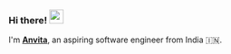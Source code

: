 ### Hi there! <img src="https://emojis.slackmojis.com/emojis/images/1536351075/4594/blob-wave.gif" width="25"/>

I'm [**Anvita**](https://anvitaprasad.netlify.app), an aspiring software engineer from India 🇮🇳.


